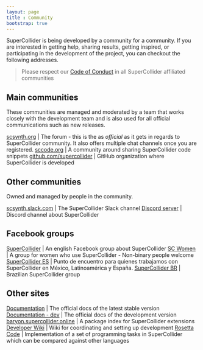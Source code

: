 ```yaml
---
layout: page
title : Community
bootstrap: true
---
```


SuperCollider is being developed by a community for a community.
If you are interested in getting help, sharing results, getting inspired, or participating in the development of the project, you can checkout the following addresses.

> Please respect our [Code of Conduct](https://github.com/supercollider/supercollider/blob/develop/CODE_OF_CONDUCT.md) in all SuperCollider affiliated communities

## Main communities

These communities are managed and moderated by a team that works closely with the development team and is also used for all official communications such as new releases.

[scsynth.org](https://scsynth.org) | The forum - this is the as _official_ as it gets in regards to SuperCollider community. It also offers multiple chat channels once you are registered.
[sccode.org](https://sccode.org) | A community around sharing SuperCollider code snippets
[github.com/supercollider](https://github.com/supercollider) | GitHub organization where SuperCollider is developed

## Other communities

Owned and managed by people in the community.

[scsynth.slack.com](https://scsynth.slack.com) | The SuperCollider Slack channel
[Discord server](https://discord.gg/43U8JRJz3B) | Discord channel about SuperCollider

## Facebook groups

[SuperCollider](https://www.facebook.com/groups/supercollider/) | An english Facebook group about SuperCollider
[SC Women](https://www.facebook.com/groups/653670444775977/) | A group for women who use SuperCollider - Non-binary people welcome
[SuperCollider ES](https://www.facebook.com/groups/109527502188/) | Punto de encuentro para quienes trabajamos con SuperCollider en México, Latinoamérica y España.
[SuperCollider BR](https://www.facebook.com/groups/630981953617449/) | Brazilian SuperCollider group

## Other sites

[Documentation](https://docs.supercollider.online) | The official docs of the latest stable version
[Documentation - dev](https://dev.docs.supercollider.online) | The official docs of the development version
[baryon.supercollider.online](https://baryon.supercollider.online/) | A package index for SuperCollider extensions
[Developer Wiki](https://github.com/supercollider/supercollider/wiki) | Wiki for coordinating and setting up development
[Rosetta Code](http://rosettacode.org/wiki/Category:SuperCollider) | Implementation of a set of programming tasks in SuperCollider which can be compared against other languages
